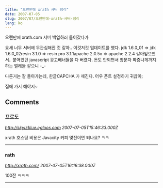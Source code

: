 ```yaml
---
title: "오랜만에 xrath 서버 정리"
date: 2007-07-05
slug: 2007/07/오랜만에-xrath-서버-정리
lang: ko
---
```


오랜만에 xrath.com 서버 백업하러 들어갔다가 

요새 너무 서버에 무관심해진 것 같아.. 이것저것 업데이트를 했다.
jdk 1.6.0_01 => jdk 1.6.0_02resin 3.1.0 => resin pro 3.1.1apache 2.0.5x => apache 2.2.4
갈아엎으면서.. 붙어있던 javascript 광고배너들을 다 버렸다. 돈도 안되면서 방문자 짜증나게까지 하는 벌레들 같으니 -_-

다른거는 잘 돌아가는데, 한글CAPCHA 가 깨진다. 어우 폰트 설정하기 귀찮아;

집에 가서 해야지~

## Comments

### 프로도
*http://skyizblue.egloos.com*
*2007-07-05T15:46:33.000Z*

xrath 호스팅 비용은 Javacity 커피 몇잔이면 되나요? ㅋㅋ

---

### rath
*http://xrath.com/*
*2007-07-05T16:19:38.000Z*

100잔 ㅋㅋㅋ

---

